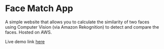 # Face Match App

A simple website that allows you to calculate the similarity of two faces using Computer Vision (via Amazon Rekognition) to detect and compare the faces. Hosted on AWS.

Live demo link [here](https://ngjqzu2763nu7zvxav7nrhc5ty0ctcga.lambda-url.us-east-1.on.aws/)